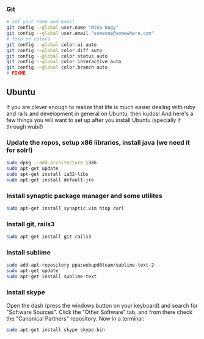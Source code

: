 ### Git
```sh
# set your name and email
git config --global user.name "Mina Nagy"
git config --global user.email "someone@somewhere.com"
# turn on colors
git config --global color.ui auto
git config --global color.diff auto
git config --global color.status auto
git config --global color.interactive auto
git config --global color.branch auto
# FIXME
```

## Ubuntu
If you are clever enough to realize that life is much easier dealing with ruby and rails and development in general on Ubuntu, then kudos! And here's a few things you will want to set up after you install Ubuntu (specially if through wubi!)

### Update the repos, setup x86 libraries, install java (we need it for solr!)
```sh
sudo dpkg --add-architecture i386
sudo apt-get update
sudo apt-get install ia32-libs
sudo apt-get install default-jre
```
### Install synaptic package manager and some utilites
```sh
sudo apt-get install synaptic vim htop curl
```
### Install git, rails3
```sh
sudo apt-get install git rails3
```
### Install sublime
```sh
sudo add-apt-repository ppa:webupd8team/sublime-text-2
sudo apt-get update
sudo apt-get install sublime-text
```
### Install skype
Open the dash (press the windows button on your keyboard) and search for "Software Sources". Click the "Other Software" tab, and from there check the "Canonical Partners" repository. Now in a terminal:
```sh
sudo apt-get install skype skype-bin
```